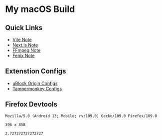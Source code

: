 # My macOS Build

## Quick Links

- [Vite Note](NOTE_VITEJS.md)
- [Next.js Note](NOTE_NEXTJS.md)
- [FFmpeg Note](NOTE_FFMPEG.md)
- [Fenix Note](NOTE_FENIX.md)

## Extenstion Configs

- [uBlock Origin Configs](https://raw.githubusercontent.com/Florencea/my-macos-build/main/configs/ubo-config.txt)
- [Tampermonkey Configs](https://github.com/Florencea/my-macos-build/raw/main/configs/tampermonkey-backup.zip)

## Firefox Devtools

```text
Mozilla/5.0 (Android 13; Mobile; rv:109.0) Gecko/109.0 Firefox/109.0
```

```text
396 x 858
```

```text
2.727272727272727
```

